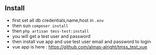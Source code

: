 



## Install

- first set all db credentials,name,host in `.env`
- then sun `composer install`
- then `php artisan tmss-test:install`
- you will get a test user and password
- then install vue app and use test user email and password to login
- vue app is here : https://github.com/almas-alright/tmss_test_vue
